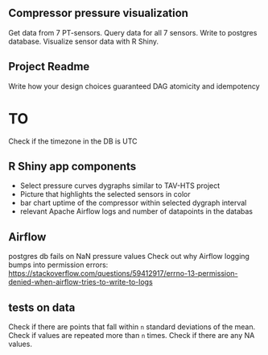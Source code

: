 ## Compressor pressure visualization

Get data from 7 PT-sensors.
Query data for all 7 sensors.
Write to postgres database.
Visualize sensor data with R Shiny.


## Project Readme

Write how your design choices guaranteed DAG atomicity and idempotency

# TO
Check if the timezone in the DB is UTC


## R Shiny app components

* Select pressure curves dygraphs similar to TAV-HTS project
* Picture that highlights the selected sensors in color
* bar chart uptime of the compressor within selected dygraph interval
* relevant Apache Airflow logs and number of datapoints in the databas



## Airflow

postgres db fails on NaN pressure values
Check out why Airflow logging bumps into permission errors:
https://stackoverflow.com/questions/59412917/errno-13-permission-denied-when-airflow-tries-to-write-to-logs

## tests on data

Check if there are points that fall within `n` standard deviations of the mean. Check if values are repeated more than `n` times. Check if there are any NA values. 
